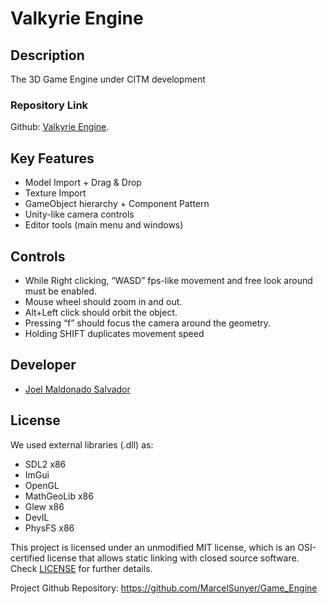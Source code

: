 # Valkyrie Engine

## Description

The 3D Game Engine under CITM development

### Repository Link

Github: [Valkyrie Engine](https://github.com/Neffyer/Valkyrie_Engine).

## Key Features

 -  Model Import + Drag & Drop
 -  Texture Import
 -  GameObject hierarchy + Component Pattern
 -  Unity-like camera controls
 -  Editor tools (main menu and windows)

## Controls

 - While Right clicking, “WASD” fps-like movement and free look around must be enabled.
 - Mouse wheel should zoom in and out.
 - Alt+Left click should orbit the object.
 - Pressing “f” should focus the camera around the geometry.
 - Holding SHIFT duplicates movement speed

## Developer

 - [Joel Maldonado Salvador](https://github.com/neffyer)

## License

We used external libraries (.dll) as:

 - SDL2 x86
 - ImGui
 - OpenGL
 - MathGeoLib x86
 - Glew x86
 - DevIL
 - PhysFS x86

This project is licensed under an unmodified MIT license, which is an OSI-certified license that allows static linking with closed source software. Check [LICENSE](https://github.com/git/git-scm.com/blob/main/MIT-LICENSE.txt) for further details.

Project Github Repository: https://github.com/MarcelSunyer/Game_Engine
